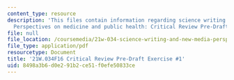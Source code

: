 ```yaml
---
content_type: resource
description: 'This files contain information regarding science writing and new media:
  Perspectives on medicine and public health: Critical Review Pre-Draft Exercise #1.'
file: null
file_location: /coursemedia/21w-034-science-writing-and-new-media-perspectives-on-medicine-and-public-health-fall-2016/8498a3b6d0e291b2ce51f0efe50833ce_MIT21W_034F16_CritRevPD1.pdf
file_type: application/pdf
resourcetype: Document
title: '21W.034F16 Critical Review Pre-Draft Exercise #1'
uid: 8498a3b6-d0e2-91b2-ce51-f0efe50833ce
---
```

